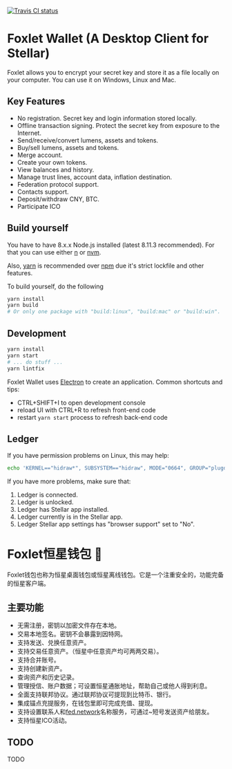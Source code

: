 [![Travis CI status](https://www.travis-ci.org/stellarchat/desktop-client.svg?branch=master)](https://travis-ci.org/stellarchat/desktop-client)

# Foxlet Wallet (A Desktop Client for Stellar)

Foxlet allows you to encrypt your secret key and store it as a file locally on your computer. You can use it on Windows, Linux and Mac.

## Key Features

- No registration. Secret key and login information stored locally.
- Offline transaction signing. Protect the secret key from exposure to the Internet.
- Send/receive/convert lumens, assets and tokens.
- Buy/sell lumens, assets and tokens.
- Merge account.
- Create your own tokens.
- View balances and history.
- Manage trust lines, account data, inflation destination.
- Federation protocol support.
- Contacts support.
- Deposit/withdraw CNY, BTC.
- Participate ICO

## Build yourself

You have to have 8.x.x Node.js installed (latest 8.11.3 recommended). For that you can use either [n](https://www.npmjs.com/package/n) or [nvm](https://github.com/creationix/nvm/blob/master/README.md).

Also, [yarn](https://yarnpkg.com/) is recommended over [npm](https://www.npmjs.com/) due it's strict lockfile and other features.

To build yourself, do the following

```sh
yarn install
yarn build
# Or only one package with "build:linux", "build:mac" or "build:win".
```


## Development

```sh
yarn install
yarn start
# ... do stuff ...
yarn lintfix
```

Foxlet Wallet uses [Electron](http://electronjs.org/) to create an application. Common shortcuts and tips:
- CTRL+SHIFT+I to open development console
- reload UI with CTRL+R to refresh front-end code
- restart `yarn start` process to refresh back-end code

## Ledger

If you have permission problems on Linux, this may help:
```sh
echo 'KERNEL=="hidraw*", SUBSYSTEM=="hidraw", MODE="0664", GROUP="plugdev"' | sudo tee /etc/udev/rules.d/99-hidraw-permissions.rules
```

If you have more problems, make sure that:
1. Ledger is connected.
2. Ledger is unlocked.
3. Ledger has Stellar app installed.
4. Ledger currently is in the Stellar app.
5. Ledger Stellar app settings has "browser support" set to "No".


# Foxlet恒星钱包 🚀

Foxlet钱包也称为恒星桌面钱包或恒星离线钱包。它是一个注重安全的，功能完备的恒星客户端。

## 主要功能

- 无需注册，密钥以加密文件存在本地。
- 交易本地签名。密钥不会暴露到因特网。
- 支持发送、兑换任意资产。
- 支持交易任意资产。（恒星中任意资产均可两两交易）。
- 支持合并账号。
- 支持创建新资产。
- 查询资产和历史记录。
- 管理授信、账户数据；可设置恒星通胀地址，帮助自己或他人得到利息。
- 全面支持联邦协议。通过联邦协议可提现到比特币、银行。
- 集成锚点充提服务，在钱包里即可完成充值、提现。
- 支持设置联系人和[fed.network](https://fed.network/)名称服务，可通过~短号发送资产给朋友。
- 支持恒星ICO活动。

## TODO

TODO
